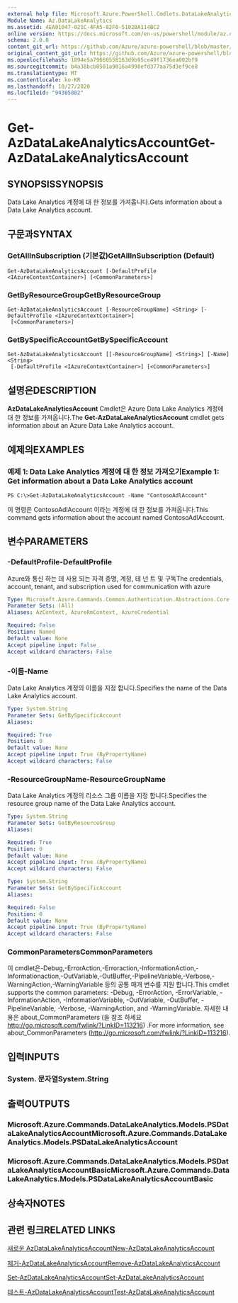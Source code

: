 ```yaml
---
external help file: Microsoft.Azure.PowerShell.Cmdlets.DataLakeAnalytics.dll-Help.xml
Module Name: Az.DataLakeAnalytics
ms.assetid: 4EA01047-021C-4FA5-82F0-5102BA114BC2
online version: https://docs.microsoft.com/en-us/powershell/module/az.datalakeanalytics/get-azdatalakeanalyticsaccount
schema: 2.0.0
content_git_url: https://github.com/Azure/azure-powershell/blob/master/src/DataLakeAnalytics/DataLakeAnalytics/help/Get-AzDataLakeAnalyticsAccount.md
original_content_git_url: https://github.com/Azure/azure-powershell/blob/master/src/DataLakeAnalytics/DataLakeAnalytics/help/Get-AzDataLakeAnalyticsAccount.md
ms.openlocfilehash: 1894e5a79660558163d9b95ce49f1736ea002bf9
ms.sourcegitcommit: b4a38bcb0501a9016a4998efd377aa75d3ef9ce8
ms.translationtype: MT
ms.contentlocale: ko-KR
ms.lasthandoff: 10/27/2020
ms.locfileid: "94305882"
---
```

# <span data-ttu-id="bc902-101">Get-AzDataLakeAnalyticsAccount</span><span class="sxs-lookup"><span data-stu-id="bc902-101">Get-AzDataLakeAnalyticsAccount</span></span>

## <span data-ttu-id="bc902-102">SYNOPSIS</span><span class="sxs-lookup"><span data-stu-id="bc902-102">SYNOPSIS</span></span>
<span data-ttu-id="bc902-103">Data Lake Analytics 계정에 대 한 정보를 가져옵니다.</span><span class="sxs-lookup"><span data-stu-id="bc902-103">Gets information about a Data Lake Analytics account.</span></span>

## <span data-ttu-id="bc902-104">구문과</span><span class="sxs-lookup"><span data-stu-id="bc902-104">SYNTAX</span></span>

### <span data-ttu-id="bc902-105">GetAllInSubscription (기본값)</span><span class="sxs-lookup"><span data-stu-id="bc902-105">GetAllInSubscription (Default)</span></span>
```
Get-AzDataLakeAnalyticsAccount [-DefaultProfile <IAzureContextContainer>] [<CommonParameters>]
```

### <span data-ttu-id="bc902-106">GetByResourceGroup</span><span class="sxs-lookup"><span data-stu-id="bc902-106">GetByResourceGroup</span></span>
```
Get-AzDataLakeAnalyticsAccount [-ResourceGroupName] <String> [-DefaultProfile <IAzureContextContainer>]
 [<CommonParameters>]
```

### <span data-ttu-id="bc902-107">GetBySpecificAccount</span><span class="sxs-lookup"><span data-stu-id="bc902-107">GetBySpecificAccount</span></span>
```
Get-AzDataLakeAnalyticsAccount [[-ResourceGroupName] <String>] [-Name] <String>
 [-DefaultProfile <IAzureContextContainer>] [<CommonParameters>]
```

## <span data-ttu-id="bc902-108">설명은</span><span class="sxs-lookup"><span data-stu-id="bc902-108">DESCRIPTION</span></span>
<span data-ttu-id="bc902-109">**AzDataLakeAnalyticsAccount** Cmdlet은 Azure Data Lake Analytics 계정에 대 한 정보를 가져옵니다.</span><span class="sxs-lookup"><span data-stu-id="bc902-109">The **Get-AzDataLakeAnalyticsAccount** cmdlet gets information about an Azure Data Lake Analytics account.</span></span>

## <span data-ttu-id="bc902-110">예제의</span><span class="sxs-lookup"><span data-stu-id="bc902-110">EXAMPLES</span></span>

### <span data-ttu-id="bc902-111">예제 1: Data Lake Analytics 계정에 대 한 정보 가져오기</span><span class="sxs-lookup"><span data-stu-id="bc902-111">Example 1: Get information about a Data Lake Analytics account</span></span>
```
PS C:\>Get-AzDataLakeAnalyticsAccount -Name "ContosoAdlAccount"
```

<span data-ttu-id="bc902-112">이 명령은 ContosoAdlAccount 이라는 계정에 대 한 정보를 가져옵니다.</span><span class="sxs-lookup"><span data-stu-id="bc902-112">This command gets information about the account named ContosoAdlAccount.</span></span>

## <span data-ttu-id="bc902-113">변수</span><span class="sxs-lookup"><span data-stu-id="bc902-113">PARAMETERS</span></span>

### <span data-ttu-id="bc902-114">-DefaultProfile</span><span class="sxs-lookup"><span data-stu-id="bc902-114">-DefaultProfile</span></span>
<span data-ttu-id="bc902-115">Azure와 통신 하는 데 사용 되는 자격 증명, 계정, 테 넌 트 및 구독</span><span class="sxs-lookup"><span data-stu-id="bc902-115">The credentials, account, tenant, and subscription used for communication with azure</span></span>

```yaml
Type: Microsoft.Azure.Commands.Common.Authentication.Abstractions.Core.IAzureContextContainer
Parameter Sets: (All)
Aliases: AzContext, AzureRmContext, AzureCredential

Required: False
Position: Named
Default value: None
Accept pipeline input: False
Accept wildcard characters: False
```

### <span data-ttu-id="bc902-116">-이름</span><span class="sxs-lookup"><span data-stu-id="bc902-116">-Name</span></span>
<span data-ttu-id="bc902-117">Data Lake Analytics 계정의 이름을 지정 합니다.</span><span class="sxs-lookup"><span data-stu-id="bc902-117">Specifies the name of the Data Lake Analytics account.</span></span>

```yaml
Type: System.String
Parameter Sets: GetBySpecificAccount
Aliases:

Required: True
Position: 0
Default value: None
Accept pipeline input: True (ByPropertyName)
Accept wildcard characters: False
```

### <span data-ttu-id="bc902-118">-ResourceGroupName</span><span class="sxs-lookup"><span data-stu-id="bc902-118">-ResourceGroupName</span></span>
<span data-ttu-id="bc902-119">Data Lake Analytics 계정의 리소스 그룹 이름을 지정 합니다.</span><span class="sxs-lookup"><span data-stu-id="bc902-119">Specifies the resource group name of the Data Lake Analytics account.</span></span>

```yaml
Type: System.String
Parameter Sets: GetByResourceGroup
Aliases:

Required: True
Position: 0
Default value: None
Accept pipeline input: True (ByPropertyName)
Accept wildcard characters: False
```

```yaml
Type: System.String
Parameter Sets: GetBySpecificAccount
Aliases:

Required: False
Position: 0
Default value: None
Accept pipeline input: True (ByPropertyName)
Accept wildcard characters: False
```

### <span data-ttu-id="bc902-120">CommonParameters</span><span class="sxs-lookup"><span data-stu-id="bc902-120">CommonParameters</span></span>
<span data-ttu-id="bc902-121">이 cmdlet은-Debug,-ErrorAction,-Erroraction,-InformationAction,-Informationaction,-OutVariable,-OutBuffer,-PipelineVariable,-Verbose,-WarningAction,-WarningVariable 등의 공통 매개 변수를 지원 합니다.</span><span class="sxs-lookup"><span data-stu-id="bc902-121">This cmdlet supports the common parameters: -Debug, -ErrorAction, -ErrorVariable, -InformationAction, -InformationVariable, -OutVariable, -OutBuffer, -PipelineVariable, -Verbose, -WarningAction, and -WarningVariable.</span></span> <span data-ttu-id="bc902-122">자세한 내용은 about_CommonParameters (을 참조 하세요 http://go.microsoft.com/fwlink/?LinkID=113216) .</span><span class="sxs-lookup"><span data-stu-id="bc902-122">For more information, see about_CommonParameters (http://go.microsoft.com/fwlink/?LinkID=113216).</span></span>

## <span data-ttu-id="bc902-123">입력</span><span class="sxs-lookup"><span data-stu-id="bc902-123">INPUTS</span></span>

### <span data-ttu-id="bc902-124">System. 문자열</span><span class="sxs-lookup"><span data-stu-id="bc902-124">System.String</span></span>

## <span data-ttu-id="bc902-125">출력</span><span class="sxs-lookup"><span data-stu-id="bc902-125">OUTPUTS</span></span>

### <span data-ttu-id="bc902-126">Microsoft.Azure.Commands.DataLakeAnalytics.Models.PSDataLakeAnalyticsAccount</span><span class="sxs-lookup"><span data-stu-id="bc902-126">Microsoft.Azure.Commands.DataLakeAnalytics.Models.PSDataLakeAnalyticsAccount</span></span>

### <span data-ttu-id="bc902-127">Microsoft.Azure.Commands.DataLakeAnalytics.Models.PSDataLakeAnalyticsAccountBasic</span><span class="sxs-lookup"><span data-stu-id="bc902-127">Microsoft.Azure.Commands.DataLakeAnalytics.Models.PSDataLakeAnalyticsAccountBasic</span></span>

## <span data-ttu-id="bc902-128">상속자</span><span class="sxs-lookup"><span data-stu-id="bc902-128">NOTES</span></span>

## <span data-ttu-id="bc902-129">관련 링크</span><span class="sxs-lookup"><span data-stu-id="bc902-129">RELATED LINKS</span></span>

[<span data-ttu-id="bc902-130">새로운 AzDataLakeAnalyticsAccount</span><span class="sxs-lookup"><span data-stu-id="bc902-130">New-AzDataLakeAnalyticsAccount</span></span>](./New-AzDataLakeAnalyticsAccount.md)

[<span data-ttu-id="bc902-131">제거-AzDataLakeAnalyticsAccount</span><span class="sxs-lookup"><span data-stu-id="bc902-131">Remove-AzDataLakeAnalyticsAccount</span></span>](./Remove-AzDataLakeAnalyticsAccount.md)

[<span data-ttu-id="bc902-132">Set-AzDataLakeAnalyticsAccount</span><span class="sxs-lookup"><span data-stu-id="bc902-132">Set-AzDataLakeAnalyticsAccount</span></span>](./Set-AzDataLakeAnalyticsAccount.md)

[<span data-ttu-id="bc902-133">테스트-AzDataLakeAnalyticsAccount</span><span class="sxs-lookup"><span data-stu-id="bc902-133">Test-AzDataLakeAnalyticsAccount</span></span>](./Test-AzDataLakeAnalyticsAccount.md)


